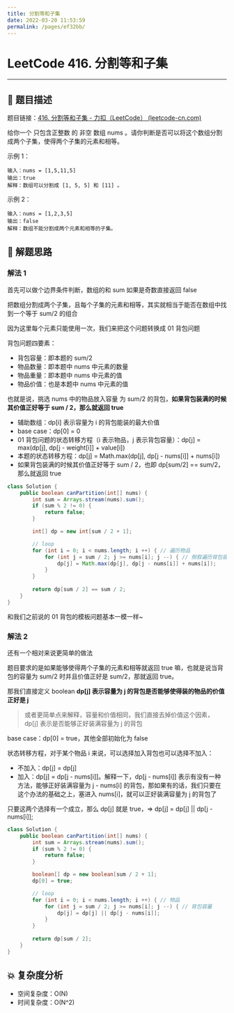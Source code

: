 ```yaml
---
title: 分割等和子集
date: 2022-03-20 11:53:59
permalink: /pages/ef32bb/
---
```

# LeetCode 416. 分割等和子集

---

## 📃 题目描述

题目链接：[416. 分割等和子集 - 力扣（LeetCode） (leetcode-cn.com)](https://leetcode-cn.com/problems/partition-equal-subset-sum/)

给你一个 只包含正整数 的 非空 数组 nums 。请你判断是否可以将这个数组分割成两个子集，使得两个子集的元素和相等。

示例 1：

```
输入：nums = [1,5,11,5]
输出：true
解释：数组可以分割成 [1, 5, 5] 和 [11] 。
```

示例 2：

```
输入：nums = [1,2,3,5]
输出：false
解释：数组不能分割成两个元素和相等的子集。
```

## 🔔 解题思路

### 解法 1

首先可以做个边界条件判断，数组的和 sum 如果是奇数直接返回 false

把数组分割成两个子集，且每个子集的元素和相等，其实就相当于能否在数组中找到一个等于 sum/2 的组合

因为这里每个元素只能使用一次，我们来把这个问题转换成 01 背包问题

背包问题四要素：

- 背包容量：即本题的 sum/2
- 物品数量：即本题中 nums 中元素的数量
- 物品重量：即本题中 nums 中元素的值
- 物品价值：也是本题中 nums 中元素的值

也就是说，挑选 nums 中的物品放入容量 为 sum/2 的背包，**如果背包装满的时候其价值正好等于 sum / 2，那么就返回 true**

- 辅助数组：dp[i] 表示容量为 i 的背包能装的最大价值
- base case：dp[0] = 0
- 01 背包问题的状态转移方程（i 表示物品，j 表示背包容量）：dp[j] = max(dp[j], dp[j - weight[i]] + value[i])
- 本题的状态转移方程：dp[j] = Math.max(dp[j], dp[j - nums[i]] + nums[i])
- 如果背包装满的时候其价值正好等于 sum / 2，也即 dp[sum/2] == sum/2，那么就返回 true 


```java
class Solution {
    public boolean canPartition(int[] nums) {
        int sum = Arrays.stream(nums).sum();
        if (sum % 2 != 0) {
            return false;
        }

        int[] dp = new int[sum / 2 + 1];

        // loop
        for (int i = 0; i < nums.length; i ++) { // 遍历物品
            for (int j = sum / 2; j >= nums[i]; j --) { // 倒叙遍历背包容量
                dp[j] = Math.max(dp[j], dp[j - nums[i]] + nums[i]);
            }
        }
        
        return dp[sum / 2] == sum / 2;
    }
}
```

和我们之前说的 01 背包的模板问题基本一模一样~

### 解法 2

还有一个相对来说更简单的做法

题目要求的是如果能够使得两个子集的元素和相等就返回 true 嘛，也就是说当背包的容量为 sum/2 时并且价值正好是 sum/2，那就返回 true。

那我们直接定义 boolean **dp[j] 表示容量为 j 的背包是否能够使得装的物品的价值正好是 j**

> 或者更简单点来解释，容量和价值相同，我们直接去掉价值这个因素，dp[j] 表示是否能够正好装满容量为 j 的背包

base case：dp[0] = true，其他全部初始化为 false

状态转移方程，对于某个物品 i 来说，可以选择加入背包也可以选择不加入：

- 不加入：dp[j] = dp[j]
- 加入：dp[j] = dp[j - nums[i]]。解释一下，dp[j - nums[i]] 表示有没有一种方法，能够正好装满容量为 j - nums[i] 的背包，那如果有的话，我们只要在这个办法的基础之上，塞进入 nums[i]，就可以正好装满容量为 j 的背包了

只要这两个选择有一个成立，那么 dp[j] 就是 true，=> dp[j] = dp[j] || dp[j - nums[i]];

```java
class Solution {
    public boolean canPartition(int[] nums) {
        int sum = Arrays.stream(nums).sum();
        if (sum % 2 != 0) {
            return false;
        }

        boolean[] dp = new boolean[sum / 2 + 1];
        dp[0] = true;

        // loop
        for (int i = 0; i < nums.length; i ++) { // 物品
            for (int j = sum / 2; j >= nums[i]; j --) { // 背包容量
                dp[j] = dp[j] || dp[j - nums[i]];
            }
        }
        
        return dp[sum / 2];
    }
}
```

## 💥 复杂度分析

- 空间复杂度：O(N)
- 时间复杂度：O(N^2)

